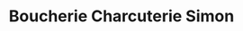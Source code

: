 ---
title: "Boucherie Charcuterie Simon"
url: /lannilis/boucherie-charcuterie-simon/
shop: Metzgerei
---